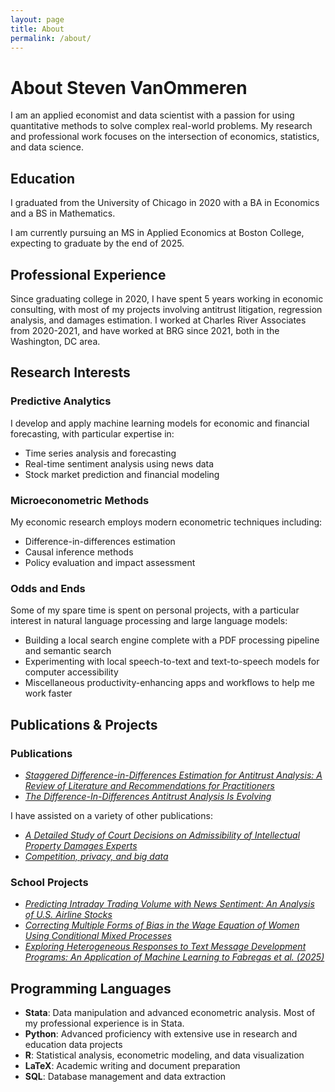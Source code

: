 ```yaml
---
layout: page
title: About
permalink: /about/
---
```


# About Steven VanOmmeren

I am an applied economist and data scientist with a passion for using quantitative methods to solve complex real-world problems. My research and professional work focuses on the intersection of economics, statistics, and data science.

## Education
I graduated from the University of Chicago in 2020 with a BA in Economics and a BS in Mathematics.

I am currently pursuing an MS in Applied Economics at Boston College, expecting to graduate by the end of 2025.

## Professional Experience
Since graduating college in 2020, I have spent 5 years working in economic consulting, with most of my projects involving antitrust litigation, regression analysis, and damages estimation. I worked at Charles River Associates from 2020-2021, and have worked at BRG since 2021, both in the Washington, DC area.

## Research Interests

### Predictive Analytics
I develop and apply machine learning models for economic and financial forecasting, with particular expertise in:
- Time series analysis and forecasting
- Real-time sentiment analysis using news data
- Stock market prediction and financial modeling

### Microeconometric Methods
My economic research employs modern econometric techniques including:
- Difference-in-differences estimation
- Causal inference methods
- Policy evaluation and impact assessment

### Odds and Ends
Some of my spare time is spent on personal projects, with a particular interest in natural language processing and large language models:
- Building a local search engine complete with a PDF processing pipeline and semantic search
- Experimenting with local speech-to-text and text-to-speech models for computer accessibility
- Miscellaneous productivity-enhancing apps and workflows to help me work faster

## Publications & Projects

### Publications
- *[Staggered Difference-in-Differences Estimation for Antitrust Analysis: A Review of Literature and Recommendations for Practitioners](https://academic.oup.com/jcle/article-abstract/21/1/44/7942362?redirectedFrom=fulltext)*
- *[The Difference-In-Differences Antitrust Analysis Is Evolving](https://www.law360.com/articles/1568455/the-difference-in-differences-antitrust-analysis-is-evolving)*

I have assisted on a variety of other publications:
- *[A Detailed Study of Court Decisions on Admissibility of Intellectual Property Damages Experts](https://tiplj.org/wp-content/uploads/Volumes/v32/32TIPLJ45_Sundararaman.pdf)*
- *[Competition, privacy, and big data](https://scholarship.law.edu/jlt/vol28/iss2/4/)*
  
### School Projects
- *[Predicting Intraday Trading Volume with News Sentiment: An Analysis of U.S. Airline Stocks](https://github.com/svanomm/sentiment-volume-forecasting/blob/main/Paper/main.pdf)*
- *[Correcting Multiple Forms of Bias in the Wage Equation of Women Using Conditional Mixed Processes](https://github.com/svanomm/labor-economics-final/blob/main/20250508___VanOmmeren_Labor_Economics_Final.pdf)*
- *[Exploring Heterogeneous Responses to Text Message Development Programs: An Application of Machine Learning to Fabregas et al. (2025)](https://github.com/svanomm/development-econ/blob/main/final/Paper/VanOmmeren%20DevEcon%20Final%20Paper.pdf)*

  
## Programming Languages
- **Stata**: Data manipulation and advanced econometric analysis. Most of my professional experience is in Stata.
- **Python**: Advanced proficiency with extensive use in research and education data projects
- **R**: Statistical analysis, econometric modeling, and data visualization
- **LaTeX**: Academic writing and document preparation
- **SQL**: Database management and data extraction
